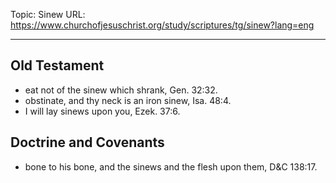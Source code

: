 Topic: Sinew
URL: https://www.churchofjesuschrist.org/study/scriptures/tg/sinew?lang=eng

---

## Old Testament

- eat not of the sinew which shrank, Gen. 32:32.
- obstinate, and thy neck is an iron sinew, Isa. 48:4.
- I will lay sinews upon you, Ezek. 37:6.

## Doctrine and Covenants

- bone to his bone, and the sinews and the flesh upon them, D&C 138:17.

